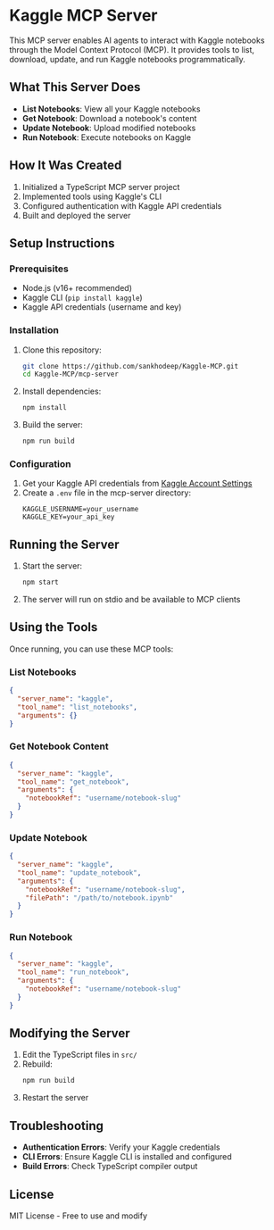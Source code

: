 # Kaggle MCP Server

This MCP server enables AI agents to interact with Kaggle notebooks through the Model Context Protocol (MCP). It provides tools to list, download, update, and run Kaggle notebooks programmatically.

## What This Server Does

- **List Notebooks**: View all your Kaggle notebooks
- **Get Notebook**: Download a notebook's content
- **Update Notebook**: Upload modified notebooks
- **Run Notebook**: Execute notebooks on Kaggle

## How It Was Created

1. Initialized a TypeScript MCP server project
2. Implemented tools using Kaggle's CLI
3. Configured authentication with Kaggle API credentials
4. Built and deployed the server

## Setup Instructions

### Prerequisites
- Node.js (v16+ recommended)
- Kaggle CLI (`pip install kaggle`)
- Kaggle API credentials (username and key)

### Installation
1. Clone this repository:
   ```bash
   git clone https://github.com/sankhodeep/Kaggle-MCP.git
   cd Kaggle-MCP/mcp-server
   ```
2. Install dependencies:
   ```bash
   npm install
   ```
3. Build the server:
   ```bash
   npm run build
   ```

### Configuration
1. Get your Kaggle API credentials from [Kaggle Account Settings](https://www.kaggle.com/account)
2. Create a `.env` file in the mcp-server directory:
   ```
   KAGGLE_USERNAME=your_username
   KAGGLE_KEY=your_api_key
   ```

## Running the Server

1. Start the server:
   ```bash
   npm start
   ```
2. The server will run on stdio and be available to MCP clients

## Using the Tools

Once running, you can use these MCP tools:

### List Notebooks
```json
{
  "server_name": "kaggle",
  "tool_name": "list_notebooks",
  "arguments": {}
}
```

### Get Notebook Content
```json
{
  "server_name": "kaggle",
  "tool_name": "get_notebook",
  "arguments": {
    "notebookRef": "username/notebook-slug"
  }
}
```

### Update Notebook
```json
{
  "server_name": "kaggle",
  "tool_name": "update_notebook",
  "arguments": {
    "notebookRef": "username/notebook-slug",
    "filePath": "/path/to/notebook.ipynb"
  }
}
```

### Run Notebook
```json
{
  "server_name": "kaggle",
  "tool_name": "run_notebook",
  "arguments": {
    "notebookRef": "username/notebook-slug"
  }
}
```

## Modifying the Server

1. Edit the TypeScript files in `src/`
2. Rebuild:
   ```bash
   npm run build
   ```
3. Restart the server

## Troubleshooting

- **Authentication Errors**: Verify your Kaggle credentials
- **CLI Errors**: Ensure Kaggle CLI is installed and configured
- **Build Errors**: Check TypeScript compiler output

## License

MIT License - Free to use and modify